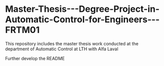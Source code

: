 # Master-Thesis---Degree-Project-in-Automatic-Control-for-Engineers---FRTM01
This repository includes the master thesis work conducted at the department of Automatic Control at LTH with Alfa Laval 

Further develop the README
